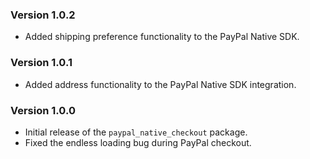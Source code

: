 ### Version 1.0.2

- Added shipping preference functionality to the PayPal Native SDK.

### Version 1.0.1

- Added address functionality to the PayPal Native SDK integration.


### Version 1.0.0

- Initial release of the `paypal_native_checkout` package.
- Fixed the endless loading bug during PayPal checkout.
